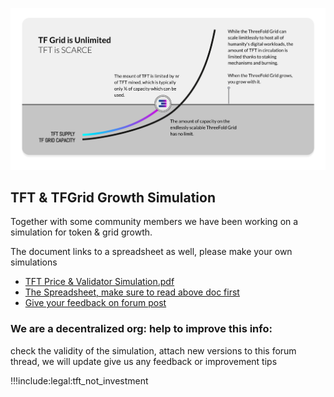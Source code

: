 
![](img/tft_grid_growth_.png)

## TFT & TFGrid Growth Simulation

Together with some community members we have been working on a simulation for token & grid growth.

The document links to a spreadsheet as well, please make your own simulations

- [TFT Price & Validator Simulation.pdf](https://threefold.docsend.com/view/969n37et9fd3rr9v) <BR>
- [The Spreadsheet, make sure to read above doc first](https://threefold.docsend.com/view/rbr7b84hj7irqun4)
- [Give your feedback on forum post](https://forum.threefold.io/t/tft-tfgrid-growth-simulation/1633)

### We are a decentralized org: help to improve this info:

check the validity of the simulation, attach new versions to this forum thread, we will update
give us any feedback or improvement tips


!!!include:legal:tft_not_investment
